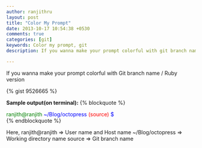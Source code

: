 ```yaml
---
author: ranjithru
layout: post
title: "Color My Prompt"
date: 2013-10-17 10:54:38 +0530
comments: true
categories: [git]
keywords: Color my prompt, git
description: If you wanna make your prompt colorful with git branch name

---
```


If you wanna make your prompt colorful with Git branch name / Ruby version
<!--more-->

{% gist 9526665 %}

**Sample output(on terminal):**
{% blockquote %}
<div><span style="color:green">ranjith@ranjith </span><span style="color:blue">~/Blog/octopress </span><span style="color:red">(source) </span><span style="color:blue">$</span></div>
{% endblockquote %}

Here,
    ranjith@ranjith   => User name and Host name
    ~/Blog/octopress  => Working directory name
    source            => Git branch name


